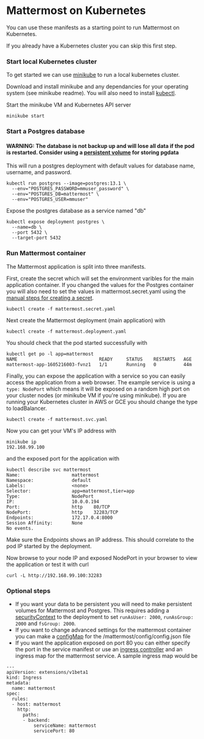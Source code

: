 Mattermost on Kubernetes
=======

You can use these manifests as a starting point to run Mattermost on Kubernetes.

If you already have a Kubernetes cluster you can skip this first step.

### Start local Kubernetes cluster

To get started we can use [minikube](https://github.com/kubernetes/minikube/) to run a local kubernetes cluster.

Download and install minikube and any dependancies for your operating system (see minikube readme). You will also need to install [kubectl](http://kubernetes.io/docs/user-guide/prereqs/).

Start the minikube VM and Kubernetes API server

```
minikube start
```

### Start a Postgres database

#### WARNING: The database is not backup up and will lose all data if the pod is restarted. Consider using a [persistent volume](http://kubernetes.io/docs/user-guide/persistent-volumes/) for storing pgdata

This will run a postgres deployment with default values for database name, username, and password.

```
kubectl run postgres --image=postgres:13.1 \
  --env="POSTGRES_PASSWORD=mmuser_password" \
  --env="POSTGRES_DB=mattermost" \
  --env="POSTGRES_USER=mmuser"
```
Expose the postgres database as a service named "db"
```
kubectl expose deployment postgres \
  --name=db \
  --port 5432 \
  --target-port 5432
```

### Run Mattermost container

The Mattermost application is split into three manifests.

First, create the secret which will set the environment varibles for the main application container. If you changed the values for the Postgres container you will also need to set the values in mattermost.secret.yaml using the [manual steps for creating a secret](http://kubernetes.io/docs/user-guide/secrets/#creating-a-secret-manually).
```
kubectl create -f mattermost.secret.yaml
```
Next create the Mattermost deployment (main application) with
```
kubectl create -f mattermost.deployment.yaml
```
You should check that the pod started successfully with 
```
kubectl get po -l app=mattermost
NAME                              READY     STATUS    RESTARTS   AGE
mattermost-app-1605216003-fvnz1   1/1       Running   0          44m
```

Finally, you can expose the application with a service so you can easily access the application from a web browser. The example service is using a `type: NodePort` which means it will be exposed on a random high port on your cluster nodes (or minikube VM if you're using minikube). If you are running your Kubernetes cluster in AWS or GCE you should change the type to loadBalancer.
```
kubectl create -f mattermost.svc.yaml
```
Now you can get your VM's IP address with 
```
minikube ip
192.168.99.100
```
and the exposed port for the application with
```
kubectl describe svc mattermost
Name:                   mattermost
Namespace:              default
Labels:                 <none>
Selector:               app=mattermost,tier=app
Type:                   NodePort
IP:                     10.0.0.194
Port:                   http    80/TCP
NodePort:               http    32283/TCP
Endpoints:              172.17.0.4:8000
Session Affinity:       None
No events.
```
Make sure the Endpoints shows an IP address. This should correlate to the pod IP started by the deployment.

Now browse to your node IP and exposed NodePort in your browser to view the application or test it with curl

```
curl -L http://192.168.99.100:32283
```

### Optional steps

 * If you want your data to be persistent you will need to make persistent volumes for Mattermost and Postgres. This requires adding a [securityContext](https://kubernetes.io/docs/tasks/configure-pod-container/security-context/#discussion) to the deployment to set `runAsUser: 2000`, `runAsGroup: 2000` and `fsGroup: 2000`.
 * If you want to change advanced settings for the mattermost container you can make a [configMap](http://blog.kubernetes.io/2016/04/configuration-management-with-containers.html) for the /mattermost/config/config.json file
 * If you want the application exposed on port 80 you can either specify the port in the service manifest or use an [ingress controller](http://kubernetes.io/docs/user-guide/ingress/#ingress-controllers) and an ingress map for the mattermost service. A sample ingress map would be
```
---
apiVersion: extensions/v1beta1
kind: Ingress
metadata:
  name: mattermost
spec:
  rules:
  - host: mattermost
    http:
      paths:
      - backend:
          serviceName: mattermost
          servicePort: 80
```